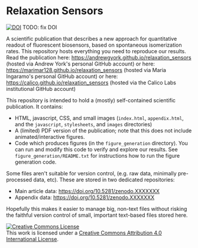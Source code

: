 # Relaxation Sensors

<a href="https://doi.org/10.5281/zenodo.XXXXXXX"><img src="https://zenodo.org/badge/DOI/10.5281/zenodo.3665824.svg" alt="DOI"></a> TODO: fix DOI

A scientific publication that describes a new approach for quantitative readout of fluorescent biosensors, based on spontaneous isomerization rates. This repository hosts everything you need to reproduce our results. Read the publication here:
https://andrewgyork.github.io/relaxation_sensors (hosted via Andrew York's personal GitHub account)
or here:
https://marimar128.github.io/relaxation_sensors (hosted via Maria Ingaramo's personal GitHub account)
or here:
https://calico.github.io/relaxation_sensors (hosted via the Calico Labs institutional GitHub account)

This repository is intended to hold a (mostly) self-contained scientific publication. It contains:

* HTML, javascript, CSS, and small images (`index.html`, `appendix.html`, and the `javascript`, `stylesheets`, and `images` directories)
* A (limited) PDF version of the publication; note that this does not include animated/interactive figures.
* Code which produces figures (in the `figure_generation` directory). You can run and modify this code to verify and explore our results. See `figure_generation/README.txt` for instructions how to run the figure generation code.

Some files aren't suitable for version control, (e.g. raw data, minimally pre-processed data, etc). These are stored in two dedicated repositories:

* Main article data: https://doi.org/10.5281/zenodo.XXXXXXX
* Appendix data: https://doi.org/10.5281/zenodo.XXXXXXX

Hopefully this makes it easier to manage big, non-text files without risking the faithful version control of small, important text-based files stored here.

<a rel="license" href="http://creativecommons.org/licenses/by/4.0/"><img alt="Creative Commons License" style="border-width:0" src="https://i.creativecommons.org/l/by/4.0/88x31.png" /></a><br />This work is licensed under a <a rel="license" href="http://creativecommons.org/licenses/by/4.0/">Creative Commons Attribution 4.0 International License</a>.
